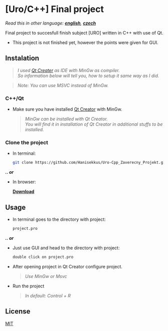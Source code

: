 # [Uro/C++] Final project

*Read this in other language: [**english**](https://github.com/Hanisekkus/Uro-Cpp_Zaverecny_Projekt), [**czech**](https://github.com/Hanisekkus/Uro-Cpp_Zaverecny_Projekt/blob/master/README.cz.md)*

Final project to succesfull finish subject [URO] written in C++ with use of Qt.

* This project is not finished yet, however the points were given for GUI.

## Instalation

  >*I used [Qt Creater](https://www.qt.io/) as IDE with MinGw as compiler.*<br />
  >*So information below will tell you, how to setup it same way as I did.*

  >*Note: You can use MSVC instead of MinGw.*

### C++/Qt
* Make sure you have installed [Qt Creator](https://www.qt.io/) with MinGw.
 
  > *MinGw can be installed with Qt Creator.*<br />
  > *You will find it in installation of Qt Creator in additional stuffs to be installed.*


### Clone the project
* In terminal:

   ```bash
   git clone https://github.com/Hanisekkus/Uro-Cpp_Zaverecny_Projekt.git
   ```

**_.. or_** 
* In browser:

   [**Download**](https://github.com/Hanisekkus/Uro-Cpp_Zaverecny_Projekt/archive/master.zip)

## Usage

* In terminal goes to the directory with project:

   ```bash
   project.pro
   ```
**_.. or_** 
   
* Just use GUI and head to the directory with project:
   
   ```bash
   double click on project.pro
   ```

* After opening project in Qt Creator configure project.

    >*Use MinGw or Msvc*

* Run the project

    >*In default: Control + R*

## License
[MIT](https://choosealicense.com/licenses/mit/)
